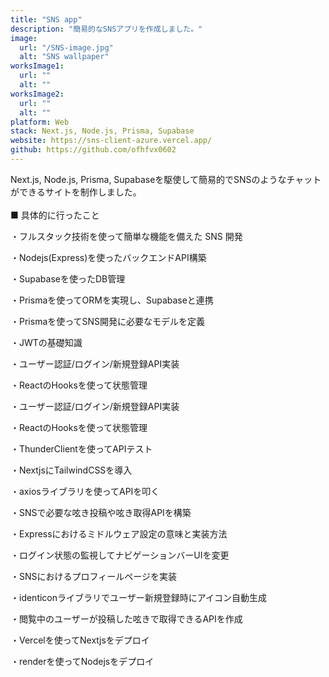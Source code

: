 ```yaml
---
title: "SNS app"
description: "簡易的なSNSアプリを作成しました。"
image:
  url: "/SNS-image.jpg"
  alt: "SNS wallpaper"
worksImage1:
  url: ""
  alt: ""
worksImage2:
  url: ""
  alt: ""
platform: Web
stack: Next.js, Node.js, Prisma, Supabase
website: https://sns-client-azure.vercel.app/
github: https://github.com/ofhfvx0602
---
```



Next.js, Node.js, Prisma, Supabaseを駆使して簡易的でSNSのようなチャットができるサイトを制作しました。
<br>
<br>
■ 具体的に行ったこと<br>
<p>・フルスタック技術を使って簡単な機能を備えた SNS 開発</p>
<p>・Nodejs(Express)を使ったバックエンドAPI構築</p>
<p>・Supabaseを使ったDB管理</p>
<p>・Prismaを使ってORMを実現し、Supabaseと連携</p>
<p>・Prismaを使ってSNS開発に必要なモデルを定義</p>
<p>・JWTの基礎知識</p>
<p>・ユーザー認証/ログイン/新規登録API実装</p>
<p>・ReactのHooksを使って状態管理</p>
<p>・ユーザー認証/ログイン/新規登録API実装</p>
<p>・ReactのHooksを使って状態管理</p>
<p>・ThunderClientを使ってAPIテスト</p>
<p>・NextjsにTailwindCSSを導入</p>
<p>・axiosライブラリを使ってAPIを叩く</p>
<p>・SNSで必要な呟き投稿や呟き取得APIを構築</p>
<p>・Expressにおけるミドルウェア設定の意味と実装方法</p>
<p>・ログイン状態の監視してナビゲーションバーUIを変更</p>
<p>・SNSにおけるプロフィールページを実装</p>
<p>・identiconライブラリでユーザー新規登録時にアイコン自動生成</p>
<p>・閲覧中のユーザーが投稿した呟きで取得できるAPIを作成</p>
<p>・Vercelを使ってNextjsをデプロイ</p>
<p>・renderを使ってNodejsをデプロイ</p>

<br>

